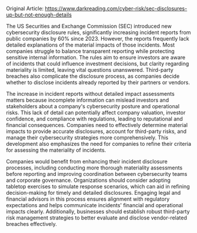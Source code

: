 Original Article: https://www.darkreading.com/cyber-risk/sec-disclosures-up-but-not-enough-details

The US Securities and Exchange Commission (SEC) introduced new cybersecurity disclosure rules, significantly increasing incident reports from public companies by 60% since 2023. However, the reports frequently lack detailed explanations of the material impacts of those incidents. Most companies struggle to balance transparent reporting while protecting sensitive internal information. The rules aim to ensure investors are aware of incidents that could influence investment decisions, but clarity regarding materiality is limited, leaving vital questions unanswered. Third-party breaches also complicate the disclosure process, as companies decide whether to disclose incidents already reported by their partners or vendors.

The increase in incident reports without detailed impact assessments matters because incomplete information can mislead investors and stakeholders about a company's cybersecurity posture and operational risks. This lack of detail can potentially affect company valuation, investor confidence, and compliance with regulations, leading to reputational and financial consequences. Companies need to effectively determine material impacts to provide accurate disclosures, account for third-party risks, and manage their cybersecurity strategies more comprehensively. This development also emphasizes the need for companies to refine their criteria for assessing the materiality of incidents.

Companies would benefit from enhancing their incident disclosure processes, including conducting more thorough materiality assessments before reporting and improving coordination between cybersecurity teams and corporate governance. Organizations should consider adopting tabletop exercises to simulate response scenarios, which can aid in refining decision-making for timely and detailed disclosures. Engaging legal and financial advisors in this process ensures alignment with regulatory expectations and helps communicate incidents' financial and operational impacts clearly. Additionally, businesses should establish robust third-party risk management strategies to better evaluate and disclose vendor-related breaches effectively.